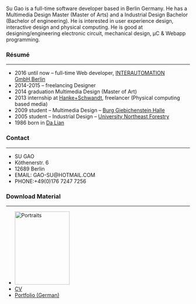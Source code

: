 Su Gao is a full-time software developer based in Berlin Germany. He has a Multimedia Design Master (Master of Arts) and a Industrial Design Bachelor (Bachelor of engineering). He is interested in user experience design, interactive design and physical computing. He is good at designing/engineering electronic circuit, mechanical design, µC & Webapp programming.
<h3>Résumé</h3>

<hr />

<ul>
 	<li>2016 until now – full-time Web developer, <a href="http://www.interautomation.de/de/" target="_blank">INTERAUTOMATION GmbH,Berlin</a></li>
 	<li>2014-2015 – freelancing Designer</li>
 	<li>2014 graduation Multimedia Design (Master of Art)</li>
 	<li>2013 internship at <a href="http://www.pluslab.de" target="_blank">Hanke+Schwandt</a>, freelancer (Physical computing based media)</li>
 	<li>2009 student – Multimedia Design – <a href="http://www.burg-halle.de" target="_blank">Burg Giebichenstein Halle</a></li>
 	<li>2005 student – Industrial Design – <a href="http://en.nefu.edu.cn/" target="_blank">University Northeast Forestry</a></li>
 	<li>1986 born in <a href="https://en.wikipedia.org/wiki/Dalian" target="_blank">Da Lian</a></li>
</ul>
<h3>Contact</h3>

<hr />

<ul>
 	<li>SU GAO</li>
 	<li>Köthenerstr. 6</li>
 	<li>12689 Berlin</li>
 	<li>EMAIL: GAO-SU@HOTMAIL.COM</li>
 	<li>PHONE:+49(0)176 7247 7256</li>
</ul>
<h3>Download Material</h3>

<hr />

<ul>
 	<li><a href="../img/Portrate-SuGao.jpg" target="_blank"><img class="alignnone size-medium wp-image-215" src="../img/Portrate-SuGao.jpg" alt="Portraits" width="150" height="200" attributes="#"/></a></li>
 	<li><a href="../pdf/Lebenslauf-SuGao-SoftwareDeveloper.pdf" target="_blank" attributes="#">CV</a></li>
 	<li><a href="../pdf/Portfolio-SuGao_2015_HiReso.pdf" target="_blank" attributes="#">Portfolio (German)</a></li>
</ul>
